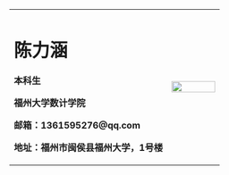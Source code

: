 <table border="0">
  <tr>
    <td width="75%">
      <h1>陈力涵</h1>
      <p><b>本科生</b></p>
      <p><b>福州大学数计学院</b></p>
      <p><b>邮箱：1361595276@qq.com</b></p>
      <p><b>地址：福州市闽侯县福州大学，1号楼</b></p>
    </td>
    <td width="25%">
      <img src="-333B3017A20D29C336646DA5FFC0C148.png" width="100%">      
    </td>
  </tr>
</table>
